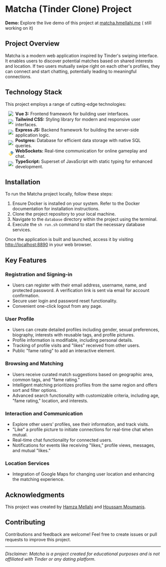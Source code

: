 # Matcha (Tinder Clone) Project

**Demo:** Explore the live demo of this project at [matcha.hmellahi.me](https://matcha.hmellahi.me) ( still working on it)

## Project Overview

Matcha is a modern web application inspired by Tinder's swiping interface. It enables users to discover potential matches based on shared interests and location. If two users mutually swipe right on each other's profiles, they can connect and start chatting, potentially leading to meaningful connections.

<!-- <div align="center">
  <img style="box-shadow: 0px 5px 15px rgba(0, 0, 0, 0.2);" src="assets/Feed.png" alt="Matcha Project" width="80%">
  <p><em>Screenshot of the Matcha Feed Page</em></p>
</div> -->

## Technology Stack

This project employs a range of cutting-edge technologies:

<div style="display: flex; align-items: center; margin-left: 10px; margin-right: 10px;">
  <img src="https://raw.githubusercontent.com/danielcranney/readme-generator/main/public/icons/skills/vuejs-colored.svg" width="18" height="18" alt="Vue" />
  <span style="margin-left: 5px;"><strong>Vue 3:</strong> Frontend framework for building user interfaces.</span>
</div>

<div style="display: flex; align-items: center; margin-left: 10px; margin-right: 10px;">
  <img src="https://raw.githubusercontent.com/danielcranney/readme-generator/main/public/icons/skills/tailwindcss-colored.svg" width="18" height="18" alt="TailwindCSS" />
  <span style="margin-left: 5px;"><strong>Tailwind CSS:</strong> Styling library for modern and responsive user interfaces.</span>
</div>

<div style="display: flex; align-items: center; margin-left: 10px; margin-right: 10px;">
  <img src="https://raw.githubusercontent.com/danielcranney/readme-generator/main/public/icons/skills/express-colored.svg" width="18" height="18" alt="Express" />
  <span style="margin-left: 5px;"><strong>Express JS:</strong> Backend framework for building the server-side application logic.</span>
</div>

<div style="display: flex; align-items: center; margin-left: 10px; margin-right: 10px;">
  <img src="https://raw.githubusercontent.com/danielcranney/readme-generator/main/public/icons/skills/postgresql-colored.svg" width="18" height="18" alt="PostgreSQL" />
  <span style="margin-left: 5px;"><strong>Postgres:</strong> Database for efficient data storage with native SQL queries.</span>
</div>

<div style="display: flex; align-items: center; margin-left: 10px; margin-right: 10px;">
  <img src="https://github.com/python-websockets/websockets/raw/main/logo/icon.svg" width="18" height="18" alt="JavaScript" />
  <span style="margin-left: 5px;"><strong>WebSockets:</strong> Real-time communication for online gameplay and chat.</span>
</div>

<div style="display: flex; align-items: center; margin-left: 10px; margin-right: 10px;">
  <img src="https://raw.githubusercontent.com/danielcranney/readme-generator/main/public/icons/skills/typescript-colored.svg" width="18" height="18" alt="TypeScript" />
  <span style="margin-left: 5px;"><strong>TypeScript:</strong> Superset of JavaScript with static typing for enhanced development.</span>
</div>

## Installation

To run the Matcha project locally, follow these steps:

1. Ensure Docker is installed on your system. Refer to the Docker documentation for installation instructions.
2. Clone the project repository to your local machine.
3. Navigate to the `database` directory within the project using the terminal.
4. Execute the `sh run.sh` command to start the necessary database services.

Once the application is built and launched, access it by visiting [http://localhost:8890](http://localhost:8890) in your web browser.

## Key Features

### Registration and Signing-in

- Users can register with their email address, username, name, and protected password. A verification link is sent via email for account confirmation.
- Secure user login and password reset functionality.
- Convenient one-click logout from any page.

### User Profile

- Users can create detailed profiles including gender, sexual preferences, biography, interests with reusable tags, and profile pictures.
- Profile information is modifiable, including personal details.
- Tracking of profile visits and "likes" received from other users.
- Public "fame rating" to add an interactive element.

### Browsing and Matching

- Users receive curated match suggestions based on geographic area, common tags, and "fame rating."
- Intelligent matching prioritizes profiles from the same region and offers sort and filter options.
- Advanced search functionality with customizable criteria, including age, "fame rating," location, and interests.

### Interaction and Communication

- Explore other users' profiles, see their information, and track visits.
- "Like" a profile picture to initiate connections for real-time chat when mutual.
- Real-time chat functionality for connected users.
- Notifications for events like receiving "likes," profile views, messages, and mutual "likes."

### Location Services

- Integration of Google Maps for changing user location and enhancing the matching experience.

## Acknowledgments

This project was created by [Hamza Mellahi](https://github.com/hmellahi) and [Houssam Moumanis](https://github.com/hmoumani).

## Contributing

Contributions and feedback are welcome! Feel free to create issues or pull requests to improve this project.

---

_Disclaimer: Matcha is a project created for educational purposes and is not affiliated with Tinder or any dating platform._

